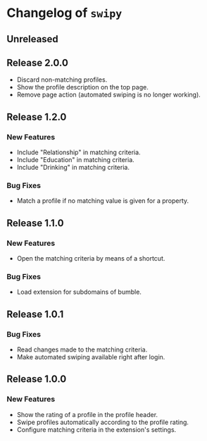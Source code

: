 # Changelog of `swipy`

## Unreleased

## Release 2.0.0
* Discard non-matching profiles.
* Show the profile description on the top page.
* Remove page action (automated swiping is no longer working).

## Release 1.2.0

### New Features
* Include "Relationship" in matching criteria.
* Include "Education" in matching criteria.
* Include "Drinking" in matching criteria.

### Bug Fixes
* Match a profile if no matching value is given for a property.

## Release 1.1.0

### New Features
* Open the matching criteria by means of a shortcut.

### Bug Fixes
* Load extension for subdomains of bumble.

## Release 1.0.1 

### Bug Fixes
* Read changes made to the matching criteria.
* Make automated swiping available right after login.

## Release 1.0.0

### New Features
* Show the rating of a profile in the profile header.
* Swipe profiles automatically according to the profile rating.
* Configure matching criteria in the extension's settings.